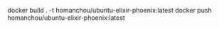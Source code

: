 docker build . -t homanchou/ubuntu-elixir-phoenix:latest
docker push homanchou/ubuntu-elixir-phoenix:latest